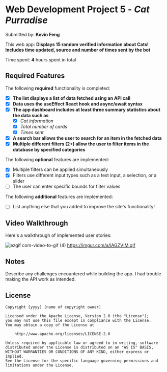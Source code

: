 # Web Development Project 5 - *Cat Purradise*

Submitted by: **Kevin Feng**

This web app: **Displays 15 random verified information about Cats! Includes time updated, source and number of times sent by the bot**

Time spent: **4** hours spent in total

## Required Features

The following **required** functionality is completed:

- [x] **The list displays a list of data fetched using an API call**
- [x] **Data uses the useEffect React hook and async/await syntax**
- [x] **The app dashboard includes at least three summary statistics about the data such as**
  - [x] *Cat information* 
  - [x] *Total number of cards*
  - [x] *Times sent*
- [x] **A search bar allows the user to search for an item in the fetched data**
- [x] **Multiple different filters (2+) allow the user to filter items in the database by specified categories**

The following **optional** features are implemented:

- [x] Multiple filters can be applied simultaneously
- [x] Filters use different input types such as a text input, a selection, or a slider
- [ ] The user can enter specific bounds for filter values

The following **additional** features are implemented:

* [ ] List anything else that you added to improve the site's functionality!

## Video Walkthrough

Here's a walkthrough of implemented user stories: 

![ezgif com-video-to-gif (4)](https://user-images.githubusercontent.com/52749888/228309903-8ef01f17-36b7-4b81-8c35-a1178a88e7ba.gif)
https://imgur.com/a/lAGZVIM.gif



## Notes

Describe any challenges encountered while building the app. 
I had trouble making the API work as intended.

## License

    Copyright [yyyy] [name of copyright owner]

    Licensed under the Apache License, Version 2.0 (the "License");
    you may not use this file except in compliance with the License.
    You may obtain a copy of the License at

        http://www.apache.org/licenses/LICENSE-2.0

    Unless required by applicable law or agreed to in writing, software
    distributed under the License is distributed on an "AS IS" BASIS,
    WITHOUT WARRANTIES OR CONDITIONS OF ANY KIND, either express or implied.
    See the License for the specific language governing permissions and
    limitations under the License.
